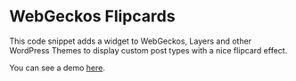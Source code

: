 # WebGeckos Flipcards
This code snippet adds a widget to WebGeckos, Layers and other WordPress Themes to display custom post types with a nice flipcard effect.

You can see a demo <a href="http://webgeckos.com/lovely-gecko-demo/#geckos_flipcards_widget-2" target="_blank">here</a>.
